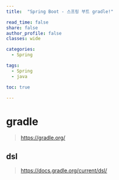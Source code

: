 ```yaml
---
title:  "Spring Boot - 스프링 부트 gradle!"

read_time: false
share: false
author_profile: false
classes: wide

categories:
  - Spring

tags:
  - Spring
  - java

toc: true

---
```


# gradle 


> https://gradle.org/

## dsl

> https://docs.gradle.org/current/dsl/

